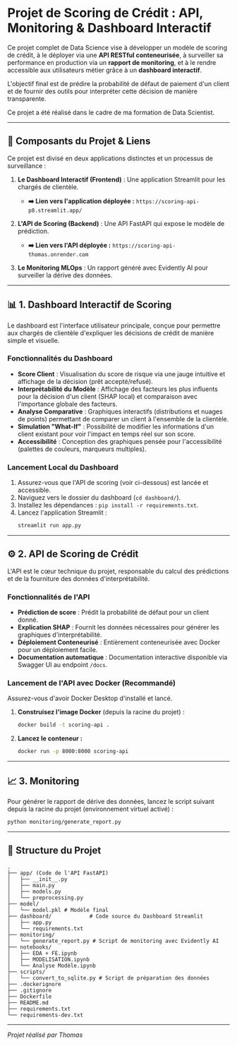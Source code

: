 # Projet de Scoring de Crédit : API, Monitoring & Dashboard Interactif

Ce projet complet de Data Science vise à développer un modèle de scoring de crédit, à le déployer via une **API RESTful conteneurisée**, à surveiller sa performance en production via un **rapport de monitoring**, et à le rendre accessible aux utilisateurs métier grâce à un **dashboard interactif**.

L'objectif final est de prédire la probabilité de défaut de paiement d'un client et de fournir des outils pour interpréter cette décision de manière transparente.

Ce projet a été réalisé dans le cadre de ma formation de Data Scientist.

---

## 🚀 Composants du Projet & Liens

Ce projet est divisé en deux applications distinctes et un processus de surveillance :

1.  **Le Dashboard Interactif (Frontend)** : Une application Streamlit pour les chargés de clientèle.
    * **➡️ Lien vers l'application déployée :** `https://scoring-api-p8.streamlit.app/`

2.  **L'API de Scoring (Backend)** : Une API FastAPI qui expose le modèle de prédiction.
    * **➡️ Lien vers l'API déployée :** `https://scoring-api-thomas.onrender.com`

3.  **Le Monitoring MLOps** : Un rapport généré avec Evidently AI pour surveiller la dérive des données.

---

## 📊 1. Dashboard Interactif de Scoring

Le dashboard est l'interface utilisateur principale, conçue pour permettre aux chargés de clientèle d'expliquer les décisions de crédit de manière simple et visuelle.

### Fonctionnalités du Dashboard

* **Score Client** : Visualisation du score de risque via une jauge intuitive et affichage de la décision (prêt accepté/refusé).
* **Interprétabilité du Modèle** : Affichage des facteurs les plus influents pour la décision d'un client (SHAP local) et comparaison avec l'importance globale des facteurs.
* **Analyse Comparative** : Graphiques interactifs (distributions et nuages de points) permettant de comparer un client à l'ensemble de la clientèle.
* **Simulation "What-If"** : Possibilité de modifier les informations d'un client existant pour voir l'impact en temps réel sur son score.
* **Accessibilité** : Conception des graphiques pensée pour l'accessibilité (palettes de couleurs, marqueurs multiples).

### Lancement Local du Dashboard

1.  Assurez-vous que l'API de scoring (voir ci-dessous) est lancée et accessible.
2.  Naviguez vers le dossier du dashboard (`cd dashboard/`).
3.  Installez les dépendances : `pip install -r requirements.txt`.
4.  Lancez l'application Streamlit :
    ```bash
    streamlit run app.py
    ```

---

## ⚙️ 2. API de Scoring de Crédit

L'API est le cœur technique du projet, responsable du calcul des prédictions et de la fourniture des données d'interprétabilité.

### Fonctionnalités de l'API

* **Prédiction de score** : Prédit la probabilité de défaut pour un client donné.
* **Explication SHAP** : Fournit les données nécessaires pour générer les graphiques d'interprétabilité.
* **Déploiement Conteneurisé** : Entièrement conteneurisée avec Docker pour un déploiement facile.
* **Documentation automatique** : Documentation interactive disponible via Swagger UI au endpoint `/docs`.

### Lancement de l'API avec Docker (Recommandé)

Assurez-vous d'avoir Docker Desktop d'installé et lancé.

1.  **Construisez l'image Docker** (depuis la racine du projet) :
    ```bash
    docker build -t scoring-api .
    ```
2.  **Lancez le conteneur :**
    ```bash
    docker run -p 8000:8000 scoring-api
    ```

---

## 📈 3. Monitoring

Pour générer le rapport de dérive des données, lancez le script suivant depuis la racine du projet (environnement virtuel activé) :
```bash
python monitoring/generate_report.py
```

---

## 📂 Structure du Projet
```
.
├── app/ (Code de l'API FastAPI)
│   ├── __init__.py
│   ├── main.py
│   ├── models.py
│   └── preprocessing.py
├── model/
│   └── model.pkl # Modèle final    
├── dashboard/            # Code source du Dashboard Streamlit
│   ├── app.py
│   └── requirements.txt
├── monitoring/
│   └── generate_report.py # Script de monitoring avec Evidently AI
├── notebooks/
│   ├── EDA + FE.ipynb
│   ├── MODELISATION.ipynb
│   └── Analyse Modèle.ipynb
├── scripts/
│   └── convert_to_sqlite.py # Script de préparation des données
├── .dockerignore
├── .gitignore
├── Dockerfile
├── README.md
├── requirements.txt
└── requirements-dev.txt
```
---
*Projet réalisé par Thomas*